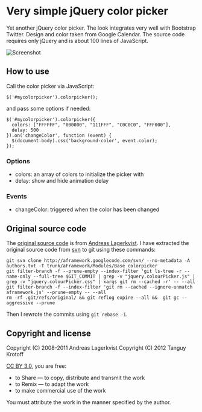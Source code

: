 # Very simple jQuery color picker

Yet another jQuery color picker. The look integrates very well with Bootstrap Twitter.
Design and color taken from Google Calendar.
The source code requires only jQuery and is about 100 lines of JavaScript.

![Screenshot](https://raw.github.com/tkrotoff/jquery-colorpicker/master/screenshot.png)

## How to use

Call the color picker via JavaScript:

    $('#mycolorpicker').colorpicker();

and pass some options if needed:

    $('#mycolorpicker').colorpicker({
      colors: ["FFFFFF", "000000", "111FFF", "C0C0C0", "FFF000"],
      delay: 500
    }).on('changeColor', function (event) {
      $(document.body).css('background-color', event.color);
    });

### Options

- colors: an array of colors to initialize the picker with
- delay: show and hide animation delay

### Events

- changeColor: triggered when the color has been changed

## Original source code

The [original source code](http://andreaslagerkvist.com/jquery/colour-picker/) is from [Andreas Lagerkvist](http://andreaslagerkvist.com/).
I have extracted the original source code from [svn](http://code.google.com/p/aframework/source/browse/trunk/aFramework/Modules/Base/jquery.colourPicker.js) to git using these commands:

    git svn clone http://aframework.googlecode.com/svn/ --no-metadata -A authors.txt -T trunk/aFramework/Modules/Base colorpicker
    git filter-branch -f --prune-empty --index-filter 'git ls-tree -r --name-only --full-tree $GIT_COMMIT | grep -v "jquery.colourPicker.js" | grep -v "jquery.colourPicker.css" | xargs git rm --cached -r' -- --all
    git filter-branch -f --index-filter 'git rm --cached --ignore-unmatch aframework.js' --prune-empty -- --all
    rm -rf .git/refs/original/ && git reflog expire --all &&  git gc --aggressive --prune

Then I rewrote the commits using `git rebase -i`.

## Copyright and license

Copyright (C) 2008-2011 Andreas Lagerkvist
Copyright (C) 2012 Tanguy Krotoff

[CC BY 3.0](http://creativecommons.org/licenses/by/3.0/), you are free:

- to Share — to copy, distribute and transmit the work
- to Remix — to adapt the work
- to make commercial use of the work

You must attribute the work in the manner specified by the author.
